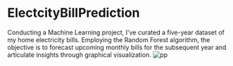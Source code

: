 # ElectcityBillPrediction
Conducting a Machine Learning project, I've curated a five-year dataset of my home electricity bills. Employing the Random Forest algorithm, the objective is to forecast upcoming monthly bills for the subsequent year and articulate insights through graphical visualization.
![pp](https://github.com/C12VS01vedant/ElectcityBillPrediction/assets/82309289/d5172794-c212-4be8-b2a6-b3834dd3cd8c)
